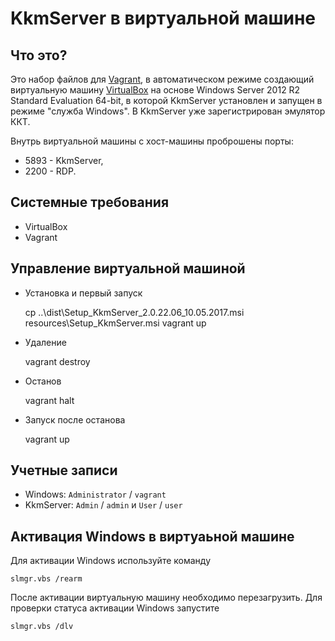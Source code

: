 # KkmServer в виртуальной машине

## Что это?

Это набор файлов для [Vagrant](https://www.vagrantup.com/), в автоматическом режиме создающий виртуальную машину
[VirtualBox](https://www.virtualbox.org/) на основе Windows Server 2012 R2 Standard Evaluation 64-bit, в которой
KkmServer установлен и запущен в режиме "служба Windows". В KkmServer уже зарегистрирован эмулятор ККТ.

Внутрь виртуальной машины с хост-машины проброшены порты:

* 5893 - KkmServer,
* 2200 - RDP.

## Системные требования

* VirtualBox
* Vagrant

## Управление виртуальной машиной

* Установка и первый запуск


    cp ..\dist\Setup_KkmServer_2.0.22.06_10.05.2017.msi resources\Setup_KkmServer.msi
    vagrant up

* Удаление


    vagrant destroy

* Останов


    vagrant halt

* Запуск после останова


    vagrant up

## Учетные записи

* Windows: `Administrator` / `vagrant`
* KkmServer: `Admin` / `admin` и `User` / `user`

## Активация Windows в виртуаьной машине

Для активации Windows используйте команду

    slmgr.vbs /rearm

После активации виртуальную машину необходимо перезагрузить. Для проверки статуса активации Windows запустите

    slmgr.vbs /dlv

